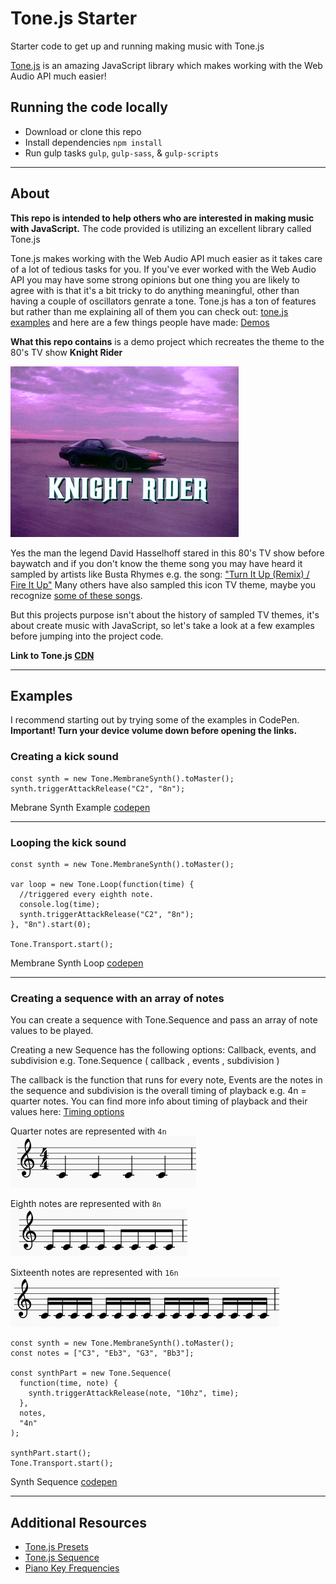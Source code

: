 # Tone.js Starter

Starter code to get up and running making music with Tone.js

[Tone.js](https://github.com/Tonejs/Tone.js/) is an amazing JavaScript library which makes working with the Web Audio API much easier! 

## Running the code locally

- Download or clone this repo
- Install dependencies `npm install`
- Run gulp tasks `gulp`, `gulp-sass`, & `gulp-scripts`

---

## About

**This repo is intended to help others who are interested in making music with JavaScript.**
The code provided is utilizing an excellent library called Tone.js

Tone.js makes working with the Web Audio API much easier as it takes care of a lot of tedious tasks for you. If you've ever worked with the Web Audio API you may have some strong opinions but one thing you are likely to agree with is that it's a bit tricky to do anything meaningful, other than having a couple of oscillators genrate a tone. Tone.js has a ton of features but rather than me explaining all of them you can check out:  [tone.js examples](https://tonejs.github.io/examples/) and here are a few things people have made:  [Demos](https://tonejs.github.io/demos)

**What this repo contains** is a demo project which recreates the theme to the 80's TV show **Knight Rider** 

![knight rider car](./img/Knightlogo.png)

Yes the man the legend David Hasselhoff stared in this 80's TV show before baywatch and if you don't know the theme song you may have heard it sampled by artists like Busta Rhymes e.g. the song: ["Turn It Up (Remix) / Fire It Up"](https://youtu.be/YmHziduwBgI?t=1m5s)
Many others have also sampled this icon TV theme, maybe you recognize [some of these songs](https://www.whosampled.com/Stu-Phillips/Theme-From-Knight-Rider/sampled/).

But this projects purpose isn't about the history of sampled TV themes, it's about create music with JavaScript, so let's take a look at a few examples before jumping into the project code.

**Link to Tone.js [CDN](https://cdnjs.cloudflare.com/ajax/libs/tone/13.0.1/Tone.min.js)**

---

## Examples

I recommend starting out by trying some of the examples in CodePen. 
**Important! Turn your device volume down before opening the links.**

### Creating a kick sound
```
const synth = new Tone.MembraneSynth().toMaster();
synth.triggerAttackRelease("C2", "8n");
```

Mebrane Synth Example [codepen](https://codepen.io/Onomicon/pen/MqOGEO?editors=1010)

---

### Looping the kick sound

```
const synth = new Tone.MembraneSynth().toMaster();

var loop = new Tone.Loop(function(time) {
  //triggered every eighth note.
  console.log(time);
  synth.triggerAttackRelease("C2", "8n");
}, "8n").start(0);

Tone.Transport.start();
```

Membrane Synth Loop [codepen](https://codepen.io/Onomicon/pen/rZYvdK)

---

### Creating a sequence with an array of notes

You can create a sequence with Tone.Sequence and pass an array of note values to be played.

Creating a new Sequence has the following options: Callback, events, and subdivision e.g.
Tone.Sequence ( callback , events , subdivision )

The callback is the function that runs for every note, Events are the notes in the sequence and subdivision is the overall timing of playback e.g. 4n = quarter notes. You can find more info about timing of playback and their values here: [Timing options](https://github.com/Tonejs/Tone.js/wiki/Time)

Quarter notes are represented with `4n`
![Notation Quarter Notes](./img/notation-quarternotes.png)

Eighth notes are represented with `8n`
![Notation Eighth Notes](./img/notation-eighthnotes.png)

Sixteenth notes are represented with `16n`
![Notation Sixteenth Notes](./img/notation-sixteenthnotes.png)

```
const synth = new Tone.MembraneSynth().toMaster();
const notes = ["C3", "Eb3", "G3", "Bb3"];

const synthPart = new Tone.Sequence(
  function(time, note) {
    synth.triggerAttackRelease(note, "10hz", time);
  },
  notes,
  "4n"
);

synthPart.start();
Tone.Transport.start();
```

Synth Sequence [codepen](https://codepen.io/Onomicon/pen/dqZKbP?editors=0010)

---


## Additional Resources
- [Tone.js Presets](http://tonejs.github.io/Presets/) 
- [Tone.js Sequence](https://tonejs.github.io/docs/r12/Sequence)
- [Piano Key Frequencies](https://en.wikipedia.org/wiki/Piano_key_frequencies)